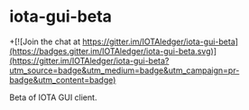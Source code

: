 # iota-gui-beta

+[![Join the chat at https://gitter.im/IOTAledger/iota-gui-beta](https://badges.gitter.im/IOTAledger/iota-gui-beta.svg)](https://gitter.im/IOTAledger/iota-gui-beta?utm_source=badge&utm_medium=badge&utm_campaign=pr-badge&utm_content=badge)


Beta of IOTA GUI client.
